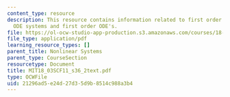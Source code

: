 ```yaml
---
content_type: resource
description: This resource contains information related to first order autonomous
  ODE systems and first order ODE's.
file: https://ol-ocw-studio-app-production.s3.amazonaws.com/courses/18-03sc-differential-equations-fall-2011/21296ad5e24d27d35d9b8514c988a3b4_MIT18_03SCF11_s36_2text.pdf
file_type: application/pdf
learning_resource_types: []
parent_title: Nonlinear Systems
parent_type: CourseSection
resourcetype: Document
title: MIT18_03SCF11_s36_2text.pdf
type: OCWFile
uid: 21296ad5-e24d-27d3-5d9b-8514c988a3b4
---
```

